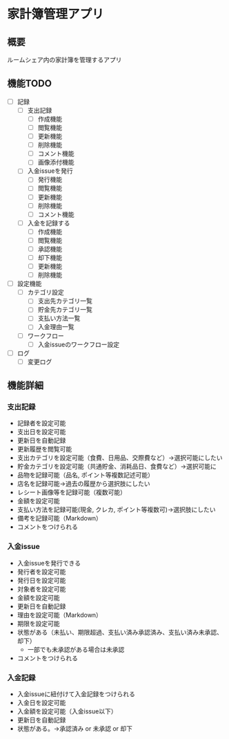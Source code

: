 # 家計簿管理アプリ

## 概要

ルームシェア内の家計簿を管理するアプリ

## 機能TODO

- [ ] 記録
  - [ ] 支出記録
    - [ ] 作成機能
    - [ ] 閲覧機能
    - [ ] 更新機能
    - [ ] 削除機能
    - [ ] コメント機能
    - [ ] 画像添付機能
  - [ ] 入金issueを発行
    - [ ] 発行機能
    - [ ] 閲覧機能
    - [ ] 更新機能
    - [ ] 削除機能
    - [ ] コメント機能
  - [ ] 入金を記録する
    - [ ] 作成機能
    - [ ] 閲覧機能
    - [ ] 承認機能
    - [ ] 却下機能
    - [ ] 更新機能
    - [ ] 削除機能
- [ ] 設定機能
  - [ ] カテゴリ設定
    - [ ] 支出先カテゴリ一覧
    - [ ] 貯金先カテゴリ一覧
    - [ ] 支払い方法一覧
    - [ ] 入金理由一覧
  - [ ] ワークフロー
    - [ ] 入金issueのワークフロー設定
- [ ] ログ
  - [ ] 変更ログ

## 機能詳細

### 支出記録

- 記録者を設定可能
- 支出日を設定可能
- 更新日を自動記録
- 更新履歴を閲覧可能
- 支出カテゴリを設定可能（食費、日用品、交際費など）→選択可能にしたい
- 貯金カテゴリを設定可能（共通貯金、消耗品日、食費など）→選択可能に
- 品物を記録可能（品名, ポイント等複数記述可能）
- 店名を記録可能→過去の履歴から選択肢にしたい
- レシート画像等を記録可能（複数可能）
- 金額を設定可能
- 支払い方法を記録可能(現金, クレカ, ポイント等複数可)→選択肢にしたい
- 備考を記録可能（Markdown）
- コメントをつけられる

### 入金issue

- 入金issueを発行できる
- 発行者を設定可能
- 発行日を設定可能
- 対象者を設定可能
- 金額を設定可能
- 更新日を自動記録
- 理由を設定可能（Markdown）
- 期限を設定可能
- 状態がある（未払い、期限超過、支払い済み承認済み、支払い済み未承認、却下）
  - 一部でも未承認がある場合は未承認
- コメントをつけられる

### 入金記録

- 入金issueに紐付けて入金記録をつけられる
- 入金日を設定可能
- 入金額を設定可能（入金issue以下）
- 更新日を自動記録
- 状態がある。→承認済み or 未承認 or 却下